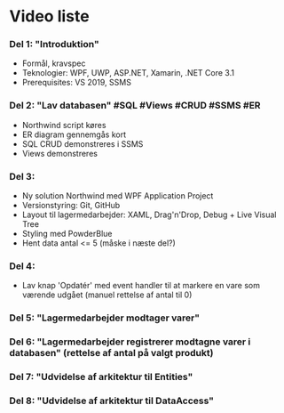 # Video liste
### Del 1: "Introduktion"
* Formål, kravspec
* Teknologier: WPF, UWP, ASP.NET, Xamarin, .NET Core 3.1
* Prerequisites: VS 2019, SSMS

### Del 2: "Lav databasen" #SQL #Views #CRUD #SSMS #ER
* Northwind script køres
* ER diagram gennemgås kort
* SQL CRUD demonstreres i SSMS
* Views demonstreres

### Del 3:
* Ny solution Northwind med WPF Application Project 
* Versionstyring: Git, GitHub
* Layout til lagermedarbejder: XAML, Drag'n'Drop, Debug + Live Visual Tree
* Styling med PowderBlue
* Hent data antal <= 5 (måske i næste del?)

### Del 4:
* Lav knap 'Opdatér' med event handler til at markere en vare som værende udgået (manuel rettelse af antal til 0)

### Del 5: "Lagermedarbejder modtager varer"

### Del 6: "Lagermedarbejder registrerer modtagne varer i databasen" (rettelse af antal på valgt produkt)

### Del 7: "Udvidelse af arkitektur til Entities"

### Del 8: "Udvidelse af arkitektur til DataAccess"
